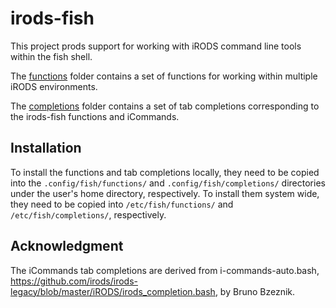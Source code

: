 # irods-fish

This project prods support for working with iRODS command line tools within the fish shell.

The [functions](functions/README.md) folder contains a set of functions for working within
multiple iRODS environments.

The [completions](completions/README.md) folder contains a set of tab completions corresponding to
the irods-fish functions and iCommands.


## Installation

To install the functions and tab completions locally, they need to be copied into the
 `.config/fish/functions/` and `.config/fish/completions/` directories under the user's home
 directory, respectively. To install them system wide, they need to be copied into
`/etc/fish/functions/` and `/etc/fish/completions/`, respectively.


## Acknowledgment

The iCommands tab completions are derived from i-commands-auto.bash,
https://github.com/irods/irods-legacy/blob/master/iRODS/irods_completion.bash, by Bruno Bzeznik.

